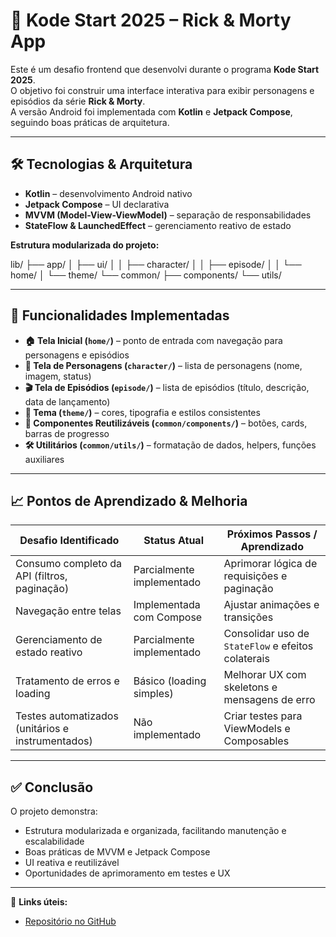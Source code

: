 # 🚀 Kode Start 2025 – Rick & Morty App

Este é um desafio frontend que desenvolvi durante o programa **Kode Start 2025**.  
O objetivo foi construir uma interface interativa para exibir personagens e episódios da série **Rick & Morty**.  
A versão Android foi implementada com **Kotlin** e **Jetpack Compose**, seguindo boas práticas de arquitetura.

---

## 🛠 Tecnologias & Arquitetura

- **Kotlin** – desenvolvimento Android nativo  
- **Jetpack Compose** – UI declarativa  
- **MVVM (Model-View-ViewModel)** – separação de responsabilidades  
- **StateFlow & LaunchedEffect** – gerenciamento reativo de estado  

**Estrutura modularizada do projeto:**

lib/
├── app/
│   ├── ui/
│   │   ├── character/
│   │   ├── episode/
│   │   └── home/
│   └── theme/
└── common/
    ├── components/
    └── utils/


---

## 📄 Funcionalidades Implementadas

- **🏠 Tela Inicial (`home/`)** – ponto de entrada com navegação para personagens e episódios  
- **👤 Tela de Personagens (`character/`)** – lista de personagens (nome, imagem, status)  
- **🎬 Tela de Episódios (`episode/`)** – lista de episódios (título, descrição, data de lançamento)  
- **🎨 Tema (`theme/`)** – cores, tipografia e estilos consistentes  
- **🔧 Componentes Reutilizáveis (`common/components/`)** – botões, cards, barras de progresso  
- **🛠 Utilitários (`common/utils/`)** – formatação de dados, helpers, funções auxiliares  

---

## 📈 Pontos de Aprendizado & Melhoria

| Desafio Identificado                                   | Status Atual                      | Próximos Passos / Aprendizado                      |
|--------------------------------------------------------|-----------------------------------|----------------------------------------------------|
| Consumo completo da API (filtros, paginação)           | Parcialmente implementado         | Aprimorar lógica de requisições e paginação        |
| Navegação entre telas                                  | Implementada com Compose          | Ajustar animações e transições                     |
| Gerenciamento de estado reativo                        | Parcialmente implementado         | Consolidar uso de `StateFlow` e efeitos colaterais |
| Tratamento de erros e loading                          | Básico (loading simples)          | Melhorar UX com skeletons e mensagens de erro      |
| Testes automatizados (unitários e instrumentados)      | Não implementado                  | Criar testes para ViewModels e Composables         |

---

## ✅ Conclusão

O projeto demonstra:

- Estrutura modularizada e organizada, facilitando manutenção e escalabilidade  
- Boas práticas de MVVM e Jetpack Compose  
- UI reativa e reutilizável  
- Oportunidades de aprimoramento em testes e UX

---

🔗 **Links úteis:**  
- [Repositório no GitHub](https://github.com/talitarolin/kode-start-2025-rick-morty)  
